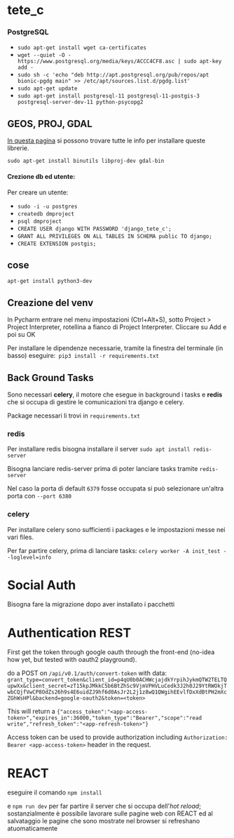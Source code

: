 # tete_c

### PostgreSQL
- `sudo apt-get install wget ca-certificates`
- `wget --quiet -O - https://www.postgresql.org/media/keys/ACCC4CF8.asc | sudo apt-key add -`
- `sudo sh -c 'echo "deb http://apt.postgresql.org/pub/repos/apt bionic-pgdg main" >> /etc/apt/sources.list.d/pgdg.list'`
- `sudo apt-get update`
- `sudo apt-get install postgresql-11 postgresql-11-postgis-3 postgresql-server-dev-11 python-psycopg2`

## GEOS, PROJ, GDAL
[In questa pagina](https://docs.djangoproject.com/en/3.0/ref/contrib/gis/install/geolibs/) si possono trovare tutte le info per installare queste librerie. 

`sudo apt-get install binutils libproj-dev gdal-bin`

#### Crezione db ed utente:
Per creare un utente:
- `sudo -i -u postgres`
- `createdb dmproject`
- `psql dmproject`
- `CREATE USER django WITH PASSWORD 'django_tete_c';`
- `GRANT ALL PRIVILEGES ON ALL TABLES IN SCHEMA public TO django;`
- `CREATE EXTENSION postgis;`


##  cose
`apt-get install python3-dev`
## Creazione del venv
In Pycharm entrare nel menu impostazioni (Ctrl+Alt+S), sotto Project > Project Interpreter, rotellina a fianco di Project Interpreter. Cliccare su Add e poi su OK

Per installare le dipendenze necessarie, tramite la finestra del terminale (in basso) eseguire:`
pip3 install -r requirements.txt`



## Back Ground Tasks
Sono necessari __celery__, il motore che esegue in background i tasks e __redis__ che si occupa di gestire le comunicazioni tra django e celery.

Package necessari li trovi in `requirements.txt`
### redis
Per installare redis bisogna installare il server `sudo apt install redis-server`

Bisogna lanciare redis-server prima di poter lanciare tasks tramite  `redis-server`

Nel caso la porta di default `6379` fosse occupata si può selezionare un'altra porta con `--port 6380`

### celery
Per installare celery sono sufficienti i packages e le impostazioni messe nei vari files.

Per far partire celery, prima di lanciare tasks: `celery worker -A init_test --loglevel=info`


# Social Auth
Bisogna fare la migrazione dopo aver installato i pacchetti


# Authentication REST
First get the token through google oauth through the front-end (no-idea how yet, but tested with oauth2 playground).

do a POST on `/api/v0.1/auth/convert-token` with data: `grant_type=convert_token&client_id=p4qU0b0ACHWcjajdkYrpihJykmQTW2TELTQupwXx&client_secret=zT15kpJMkkC5b6BtZhSc9VjmVPHVLuCedk3J2h0J29YtRWOkjTwbCQjfVwCP8OdZs26h9s4E6uidZJ9hf6d0AsJr2L2j1z8wQ1QWgihEEvlfDxXdBtPH2mXcZGhWsHPl&backend=google-oauth2&token=<token>`

This will return a `{"access_token":"<app-access-token>","expires_in":36000,"token_type":"Bearer","scope":"read write","refresh_token":"<app-refresh-token>"}`

Access token can be used to provide authorization including `Authorization: Bearer <app-access-token>` header in the request.


# REACT

eseguire il comando `npm install` 

e `npm run dev` per far partire il server che si occupa dell'*hot reload*; sostanzialmente è possibile lavorare sulle 
pagine web con REACT ed al salvataggio le pagine che sono mostrate nel browser si refreshano atuomaticamente
